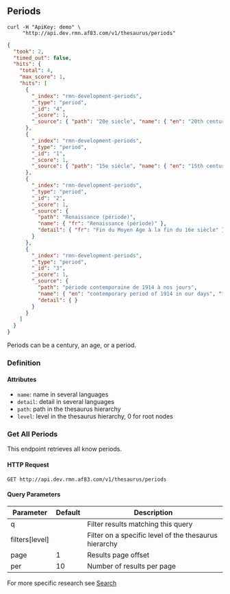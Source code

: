 ## Periods

```shell
curl -H "ApiKey: demo" \
     "http://api.dev.rmn.af83.com/v1/thesaurus/periods"
```

```json
{
  "took": 2,
  "timed_out": false,
  "hits": {
    "total": 4,
    "max_score": 1,
    "hits": [
      {
        "_index": "rmn-development-periods",
        "_type": "period",
        "_id": "4",
        "_score": 1,
        "_source": { "path": "20e siècle", "name": { "en": "20th century", "fr": "20e siècle" }, "detail": { } }
      },
      {
        "_index": "rmn-development-periods",
        "_type": "period",
        "_id": "1",
        "_score": 1,
        "_source": { "path": "15e siècle", "name": { "en": "15th century", "fr": "15e siècle" }, "detail": { } }
      },
      {
        "_index": "rmn-development-periods",
        "_type": "period",
        "_id": "2",
        "_score": 1,
        "_source": {
          "path": "Renaissance (période)",
          "name": { "fr": "Renaissance (période)" },
          "detail": { "fr": "Fin du Moyen Age à la fin du 16e siècle" }
        }
      },
      {
        "_index": "rmn-development-periods",
        "_type": "period",
        "_id": "3",
        "_score": 1,
        "_source": {
          "path": "période contemporaine de 1914 à nos jours",
          "name": { "en": "contemporary period of 1914 in our days", "fr": "période contemporaine de 1914 à nos jours" },
          "detail": { }
        }
      }
    ]
  }
}
```

Periods can be a century, an age, or a period.

### Definition

#### Attributes

* `name`: name in several languages
* `detail`: detail in several languages
* `path`: path in the thesaurus hierarchy
* `level`: level in the thesaurus hierarchy, 0 for root nodes

### Get All Periods

This endpoint retrieves all know periods.

#### HTTP Request

`GET http://api.dev.rmn.af83.com/v1/thesaurus/periods`

#### Query Parameters

Parameter              | Default  | Description
---------              | -------  | -----------
q                      |          | Filter results matching this query
filters[level]         |          | Filter on a specific level of the thesaurus hierarchy
page                   | 1        | Results page offset
per                    | 10       | Number of results per page

For more specific research see [Search](/?shell#search)

